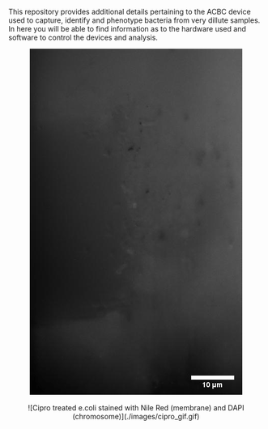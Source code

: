 This repository provides additional details pertaining to the ACBC device used to capture, identify and phenotype bacteria from very dillute samples. 
In here you will be able to find information as to the hardware used and software to control the devices and analysis.


<div align="center">



![E. coli trapping](./images/ecoli_gif.gif)


<div align="center">
![Cipro treated e.coli stained with Nile Red (membrane) and DAPI (chromosome)](./images/cipro_gif.gif)
</div>
